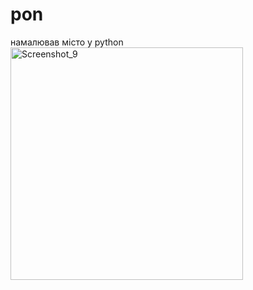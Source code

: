 # pon
намалював місто у python
<img width="372" alt="Screenshot_9" src="https://github.com/nazarpall2/pona/assets/134725778/5e34dddb-6cfe-4a35-ba2f-15e6ff29172f">
